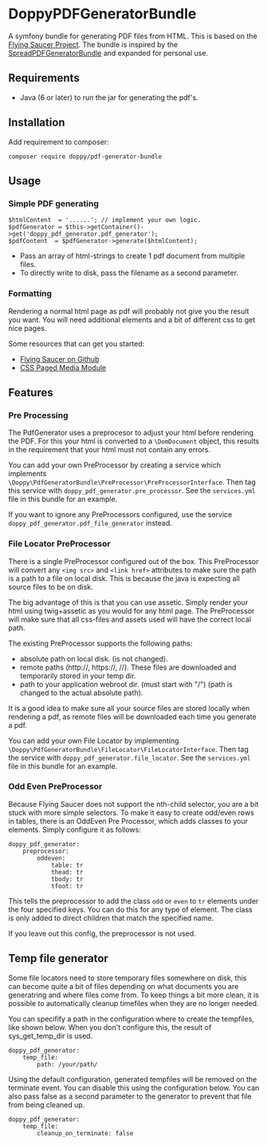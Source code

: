 # DoppyPDFGeneratorBundle

A symfony bundle for generating PDF files from HTML.
This is based on the [Flying Saucer Project][1]. The bundle is inspired by the [SpreadPDFGeneratorBundle][2] and expanded for personal use.

## Requirements

* Java (6 or later) to run the jar for generating the pdf's.

## Installation

Add requirement to composer:
````
composer require doppy/pdf-generator-bundle
````

## Usage

### Simple PDF generating

````
$htmlContent  = '......'; // implement your own logic.
$pdfGenerator = $this->getContainer()->get('doppy_pdf_generator.pdf_generator');
$pdfContent  = $pdfGenerator->generate($htmlContent);
````

* Pass an array of html-strings to create 1 pdf document from multiple files.
* To directly write to disk, pass the filename as a second parameter.

### Formatting

Rendering a normal html page as pdf will probably not give you the result you want. You will need additional elements and a bit of different css to get nice pages.

Some resources that can get you started:

* [Flying Saucer on Github][4]
* [CSS Paged Media Module][3]

## Features

### Pre Processing

The PdfGenerator uses a preprocesor to adjust your html before rendering the PDF.
For this your html is converted to a `\DomDocument` object, this results in the requirement that your html must not contain any errors.
 
You can add your own PreProcessor by creating a service which implements `\Doppy\PdfGeneratorBundle\PreProcessor\PreProcessorInterface`.
Then tag this service with `doppy_pdf_generator.pre_processor`. See the `services.yml` file in this bundle for an example.

If you want to ignore any PreProcessors configured, use the service `doppy_pdf_generator.pdf_file_generator` instead.

### File Locator PreProcessor

There is a single PreProcessor configured out of the box. This PreProcessor will convert any `<img src>` and `<link href>` attributes to make sure the path is a path to a file on local disk.
This is because the java is expecting all source files to be on disk.

The big advantage of this is that you can use assetic. Simply render your html using twig+assetic as you would for any html page.
The PreProcessor will make sure that all css-files and assets used will have the correct local path.

The existing PreProcessor supports the following paths:

* absolute path on local disk. (is not changed).
* remote paths (http://, https://, //). These files are downloaded and temporarily stored in your temp dir.
* path to your application webroot dir. (must start with "/") (path is changed to the actual absolute path).

It is a good idea to make sure all your source files are stored locally when rendering a pdf, as remote files will be downloaded each time you generate a pdf.

You can add your own File Locator by implementing `\Doppy\PdfGeneratorBundle\FileLocator\FileLocatorInterface`.
Then tag the service with `doppy_pdf_generator.file_locator`.  See the `services.yml` file in this bundle for an example.

### Odd Even PreProcessor

Because Flying Saucer does not support the nth-child selector, you are a bit stuck with more simple selectors.
To make it easy to create odd/even rows in tables, there is an OddEven Pre Processor, which adds classes to your elements.
Simply configure it as follows:

````
doppy_pdf_generator:
    preprocessor:
        oddeven:
            table: tr
            thead: tr
            tbody: tr
            tfoot: tr
````
This tells the preprocessor to add the class `odd` or `even` to `tr` elements under the four specified keys.
You can do this for any type of element. The class is only added to direct children that match the specified name.

If you leave out this config, the preprocessor is not used.

## Temp file generator

Some file locators need to store temporary files somewhere on disk, this can become quite a bit of files depending on what documents you are generatring and where files come from.
To keep things a bit more clean, it is possible to automatically cleanup timefiles when they are no longer needed.

You can specifify a path in the configuration where to create the tempfiles, like shown below.
When you don't configure this, the result of sys_get_temp_dir is used.

````
doppy_pdf_generator:
    temp_file:
        path: /your/path/
````

Using the default configuration, generated tempfiles will be removed on the terminate event. You can disable this using the configuration below.
You can also pass false as a second parameter to the generator to prevent that file from being cleaned up.
 
````
doppy_pdf_generator:
    temp_file:
        cleanup_on_terminate: false
````


[1]: http://code.google.com/p/flying-saucer/
[2]: https://github.com/stedekay/SpraedPDFGeneratorBundle/
[3]: https://www.w3.org/TR/css3-page/
[4]: https://github.com/flyingsaucerproject/flyingsaucer
